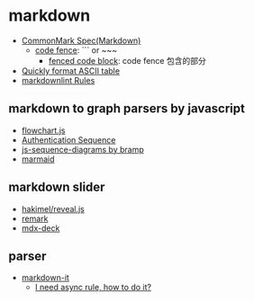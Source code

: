 # markdown

* [CommonMark Spec(Markdown)](http://spec.commonmark.org/0.28/)
  * [code fence](https://spec.commonmark.org/0.28/#code-fence): ``` or ~~~
    * [fenced code block](https://spec.commonmark.org/0.28/#fenced-code-block): code fence 包含的部分
* [Quickly format ASCII table](https://ozh.github.io/ascii-tables/)
* [markdownlint Rules](https://github.com/mivok/markdownlint/blob/master/docs/RULES.md)

## markdown to graph parsers by javascript

* [flowchart.js](http://flowchart.js.org)
* [Authentication Sequence](https://www.websequencediagrams.com)
* [js-sequence-diagrams by bramp](https://bramp.github.io/js-sequence-diagrams/)
* [marmaid](https://mermaidjs.github.io/)

## markdown slider

* [hakimel/reveal.js](https://github.com/hakimel/reveal.js/)
* [remark](https://github.com/gnab/remark)
* [mdx-deck](https://github.com/jxnblk/mdx-deck)

## parser

* [markdown-it](https://github.com/markdown-it/markdown-it)
  * [I need async rule, how to do it?](https://github.com/markdown-it/markdown-it/blob/master/docs/development.md#i-need-async-rule-how-to-do-it)